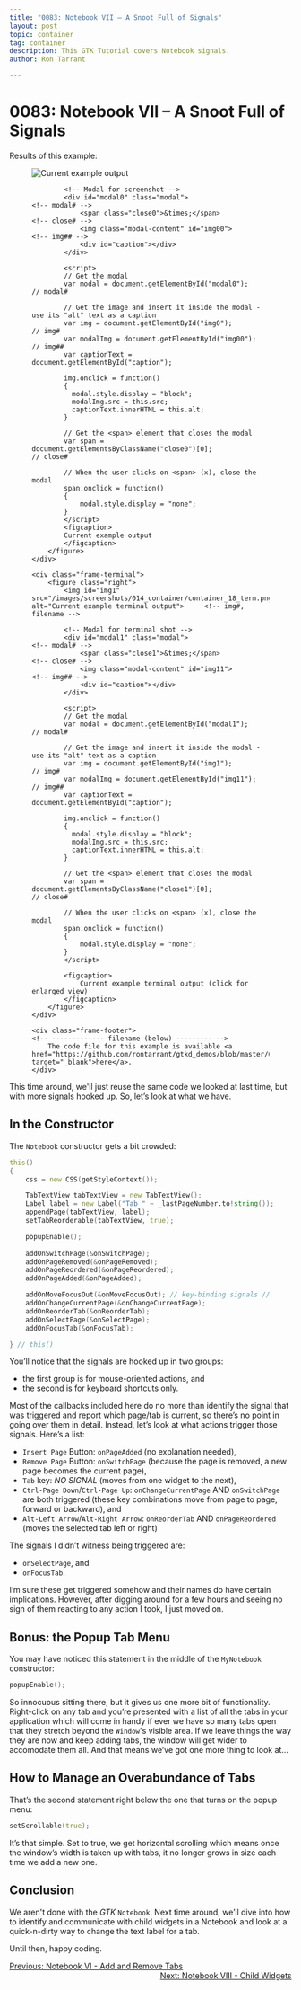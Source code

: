 ```yaml
---
title: "0083: Notebook VII – A Snoot Full of Signals"
layout: post
topic: container
tag: container
description: This GTK Tutorial covers Notebook signals.
author: Ron Tarrant

---
```


# 0083: Notebook VII – A Snoot Full of Signals

<!-- 0, 1 -->
<!-- first occurrence of application and terminal screen shots on a single page -->
<div class="screenshot-frame">
	<div class="frame-header">
		Results of this example:
	</div>
	<div class="frame-screenshot">
		<figure>
			<img id="img0" src="/images/screenshots/014_container/container_18.png" alt="Current example output">		<!-- img# -->
			
			<!-- Modal for screenshot -->
			<div id="modal0" class="modal">																	<!-- modal# -->
				<span class="close0">&times;</span>															<!-- close# -->
				<img class="modal-content" id="img00">															<!-- img## -->
				<div id="caption"></div>
			</div>
			
			<script>
			// Get the modal
			var modal = document.getElementById("modal0");														// modal#
			
			// Get the image and insert it inside the modal - use its "alt" text as a caption
			var img = document.getElementById("img0");															// img#
			var modalImg = document.getElementById("img00");													// img##
			var captionText = document.getElementById("caption");

			img.onclick = function()
			{
			  modal.style.display = "block";
			  modalImg.src = this.src;
			  captionText.innerHTML = this.alt;
			}
			
			// Get the <span> element that closes the modal
			var span = document.getElementsByClassName("close0")[0];											// close#
			
			// When the user clicks on <span> (x), close the modal
			span.onclick = function()
			{ 
				modal.style.display = "none";
			}
			</script>
			<figcaption>
			Current example output
			</figcaption>
		</figure>
	</div>

	<div class="frame-terminal">
		<figure class="right">
			<img id="img1" src="/images/screenshots/014_container/container_18_term.png" alt="Current example terminal output">		<!-- img#, filename -->

			<!-- Modal for terminal shot -->
			<div id="modal1" class="modal">																				<!-- modal# -->
				<span class="close1">&times;</span>																		<!-- close# -->
				<img class="modal-content" id="img11">																		<!-- img## -->
				<div id="caption"></div>
			</div>
			
			<script>
			// Get the modal
			var modal = document.getElementById("modal1");																	// modal#
			
			// Get the image and insert it inside the modal - use its "alt" text as a caption
			var img = document.getElementById("img1");																		// img#
			var modalImg = document.getElementById("img11");																// img##
			var captionText = document.getElementById("caption");

			img.onclick = function()
			{
			  modal.style.display = "block";
			  modalImg.src = this.src;
			  captionText.innerHTML = this.alt;
			}
			
			// Get the <span> element that closes the modal
			var span = document.getElementsByClassName("close1")[0];														// close#
			
			// When the user clicks on <span> (x), close the modal
			span.onclick = function()
			{ 
				modal.style.display = "none";
			}
			</script>

			<figcaption>
				Current example terminal output (click for enlarged view)
			</figcaption>
		</figure>
	</div>

	<div class="frame-footer">																								<!-- ------------- filename (below) --------- -->
		The code file for this example is available <a href="https://github.com/rontarrant/gtkd_demos/blob/master/014_container/container_18_notebook_all_signals.d" target="_blank">here</a>.
	</div>
</div>
<!-- end of snippet for first (1st) occurrence of application and terminal screen shots on a single page -->

This time around, we'll just reuse the same code we looked at last time, but with more signals hooked up. So, let’s look at what we have.

## In the Constructor

The `Notebook` constructor gets a bit crowded:

```d
this()
{
	css = new CSS(getStyleContext());

	TabTextView tabTextView = new TabTextView();
	Label label = new Label("Tab " ~ _lastPageNumber.to!string());
	appendPage(tabTextView, label);
	setTabReorderable(tabTextView, true);

	popupEnable();
		
	addOnSwitchPage(&onSwitchPage);
	addOnPageRemoved(&onPageRemoved);
	addOnPageReordered(&onPageReordered);
	addOnPageAdded(&onPageAdded);

	addOnMoveFocusOut(&onMoveFocusOut); // key-binding signals //
	addOnChangeCurrentPage(&onChangeCurrentPage);
	addOnReorderTab(&onReorderTab);
	addOnSelectPage(&onSelectPage);
	addOnFocusTab(&onFocusTab);

} // this()
```

You’ll notice that the signals are hooked up in two groups:

- the first group is for mouse-oriented actions, and
- the second is for keyboard shortcuts only.

Most of the callbacks included here do no more than identify the signal that was triggered and report which page/tab is current, so there’s no point in going over them in detail. Instead, let’s look at what actions trigger those signals. Here’s a list:

- `Insert Page` Button: `onPageAdded` (no explanation needed),
- `Remove Page` Button: `onSwitchPage` (because the page is removed, a new page becomes the current page),
- `Tab` key: *NO SIGNAL* (moves from one widget to the next),
- `Ctrl-Page Down`/`Ctrl-Page Up`: `onChangeCurrentPage` AND `onSwitchPage` are both triggered (these key combinations move from page to page, forward or backward), and
- `Alt-Left Arrow`/`Alt-Right Arrow`: `onReorderTab` AND `onPageReordered` (moves the selected tab left or right)

The signals I didn’t witness being triggered are:

- `onSelectPage`, and
- `onFocusTab`.

I’m sure these get triggered somehow and their names do have certain implications. However, after digging around for a few hours and seeing no sign of them reacting to any action I took, I just moved on.

## Bonus: the Popup Tab Menu

You may have noticed this statement in the middle of the `MyNotebook` constructor:

```d
popupEnable();
```

So innocuous sitting there, but it gives us one more bit of functionality. Right-click on any tab and you’re presented with a list of all the tabs in your application which will come in handy if ever we have so many tabs open that they stretch beyond the `Window`'s visible area. If we leave things the way they are now and keep adding tabs, the window will get wider to accomodate them all. And that means we’ve got one more thing to look at…

## How to Manage an Overabundance of Tabs

That’s the second statement right below the one that turns on the popup menu:

```d
setScrollable(true);
```

It’s that simple. Set to true, we get horizontal scrolling which means once the window’s width is taken up with tabs, it no longer grows in size each time we add a new one.

## Conclusion

We aren't done with the *GTK* `Notebook`. Next time around, we’ll dive into how to identify and communicate with child widgets in a Notebook and look at a quick-n-dirty way to change the text label for a tab.

Until then, happy coding.

<div class="blog-nav">
	<div style="float: left;">
		<a href="/2019/10/25/0082-notebook-vi-add-remove-tabs.html">Previous: Notebook VI - Add and Remove Tabs</a>
	</div>
	<div style="float: right;">
		<a href="/2019/11/01/0084-notebook-viii-child-widgets.html">Next: Notebook VIII - Child Widgets</a>
	</div>
</div>
